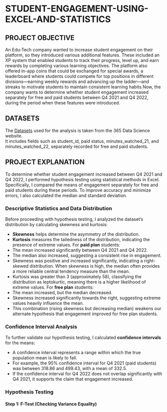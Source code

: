 # STUDENT-ENGAGEMENT-USING-EXCEL-AND-STATISTICS
## PROJECT OBJECTIVE
 An Edu-Tech company wanted to increase student engagement on their platform, so they introduced various additional features. These included an XP system that enabled students to track their progress, level up, and earn rewards by completing various learning objectives. The platform also offered in-app coins that could be exchanged for special awards, a leaderboard where students could compete for top positions in different divisions—earning weekly rewards and advancing up the ladder—and streaks to motivate students to maintain consistent learning habits.Now, the company wants to determine whether student engagement increased separately for free and paid students between Q4 2021 and Q4 2022, during the period when these features were introduced.
## DATASETS
The <a href="https://github.com/Jeevan-0198/STUDENT-ENGAGEMENT-USING-EXCEL-AND-STATISTICS/raw/refs/heads/main/Datasets%20for%20Student%20Engagement.xlsx">Datasets</a> used for the analysis is taken from the 365 Data Science website.  
It includes fields such as student_id, paid status, minutes_watched_21, and minutes_watched_22, separately recorded for free and paid students.
## PROJECT EXPLANATION
To determine whether student engagement increased between Q4 2021 and Q4 2022, I performed hypothesis testing using statistical methods in Excel. Specifically, I compared the means of engagement separately for free and paid students during these periods. To improve accuracy and minimize errors, I also calculated the median and standard deviation.  
### Descriptive Statistics and Data Distribution
Before proceeding with hypothesis testing, I analyzed the dataset’s distribution by calculating skewness and kurtosis:
- **Skewness** helps determine the asymmetry of the distribution.
- **Kurtosis** measures the tailedness of the distribution, indicating the presence of extreme values.
For **paid plan** students:
- The mean increased significantly between Q4 2021 and Q4 2022.
- The median also increased, suggesting a consistent rise in engagement.
- Skewness was positive and increased significantly, indicating a right-skewed distribution. When skewness is high, the median often provides a more reliable central 
tendency measure than the mean.
- Kurtosis was greater than 3 (approximately 58), classifying the distribution as leptokurtic, meaning there is a higher likelihood of extreme values.
For **free plan** students:
- The mean increased, but the median decreased.
- Skewness increased significantly towards the right, suggesting extreme values heavily influence the mean.
- This combination (rising skewness but decreasing median) weakens our alternate hypothesis that engagement improved for free plan students.
### Confidence Interval Analysis
To further validate our hypothesis testing, I calculated **confidence intervals** for the means:
- A confidence interval represents a range within which the true population mean is likely to fall.
- For example, the 95% confidence interval for Q4 2021 (paid students) was between 318.86 and 499.43, with a mean of 332.5.
- If the confidence interval for Q4 2022 does not overlap significantly with Q4 2021, it supports the claim that engagement increased.
### Hypothesis Testing
#### Step 1: F-Test (Checking Variance Equality)

